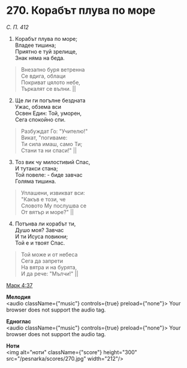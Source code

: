 # 270. Корабът плува по море

_С. П. 412_

1. Корабът плува по море;  
Владее тишина;  
Приятно е туй зрелище,  
Знак няма на беда.  

> Внезапно буря ветренна  
> Се вдига, облаци  
> Покриват цялото небе,  
> Търкалят се вълни. ||

2. Ще ли ги погълне бездната  
Ужас, обзема вси  
Освен Един: Той, уморен,  
Сега спокойно спи.  

> Разбуждат Го: "Учителю!"  
> Викат, "погиваме:  
> Ти сила имаш, само Ти;  
> Стани та ни спаси!" ||

3. Тоз вик чу милостивий Спас,  
И тутакси стана;  
Той повеле: - биде завчас  
Голяма тишина.  

> Уплашени, извикват вси:  
> "Какъв е този, че  
> Словото Му послушва се  
> От вятър и море?" ||

4. Потънва ли корабът ти,  
Душо моя? Завчас  
И ти Исуса повикни;  
Той е и твоят Спас.  

> Той може и от небеса  
> Сега да запрети  
> На вятра и на бурята,  
> И да рече: "Мълчи!" ||

[Марк 4:37](http://biblia.bg/index.php?k=41&g=4&s=37)

**Мелодия**  
<audio className={"music"} controls={true} preload={"none"}>
    <source src="/pesnarka/mp3/270.mp3" type="audio/mpeg"/>
    Your browser does not support the audio tag.
</audio>

**Едноглас**  
<audio className={"music"} controls={true} preload={"none"}>
    <source src="/pesnarka/transp/270.mp3" type="audio/mpeg"/>
    Your browser does not support the audio tag.
</audio>

**Ноти**  
<img alt="ноти" className={"score"} height="300" src="/pesnarka/scores/270.jpg" width="212"/>
